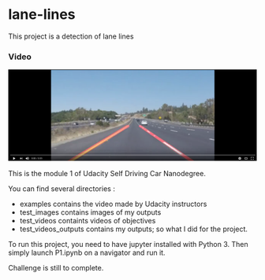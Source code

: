 # lane-lines
This project is a detection of lane lines
### Video

[![VIDEO](test_videos_output/video_player.png)](https://youtu.be/63Swcg0nFo8 "Lane Line Finding")

This is the module 1 of Udacity Self Driving Car Nanodegree.

You can find several directories :
- examples contains the video made by Udacity instructors
- test_images contains images of my outputs
- test_videos containts videos of objectives
- test_videos_outputs contains my outputs; so what I did for the project.

To run this project, you need to have jupyter installed with Python 3.
Then simply launch P1.ipynb on a navigator and run it.

Challenge is still to complete.
